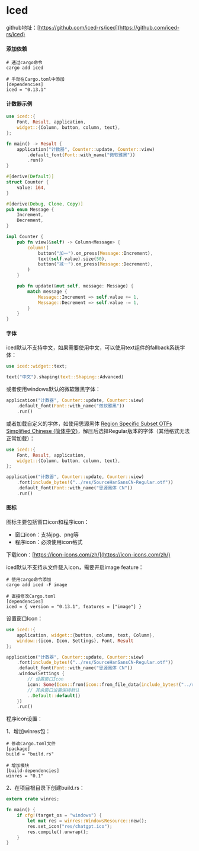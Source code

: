 # Iced

github地址：[https://github.com/iced-rs/iced](https://github.com/iced-rs/iced)

#### 添加依赖

```
# 通过cargo命令
cargo add iced

# 手动在Cargo.toml中添加
[dependencies]
iced = "0.13.1"
```



#### 计数器示例

```rust
use iced::{
    Font, Result, application,
    widget::{Column, button, column, text},
};

fn main() -> Result {
    application("计数器", Counter::update, Counter::view)
        .default_font(Font::with_name("微软雅黑"))
        .run()
}

#[derive(Default)]
struct Counter {
    value: i64,
}

#[derive(Debug, Clone, Copy)]
pub enum Message {
    Increment,
    Decrement,
}

impl Counter {
    pub fn view(&self) -> Column<Message> {
        column!(
            button("加一").on_press(Message::Increment),
            text(self.value).size(50),
            button("减一").on_press(Message::Decrement),
        )
    }

    pub fn update(&mut self, message: Message) {
        match message {
            Message::Increment => self.value += 1,
            Message::Decrement => self.value -= 1,
        }
    }
}
```

#### 字体

iced默认不支持中文，如果需要使用中文，可以使用text组件的fallback系统字体：

```rust
use iced::widget::text;

text("中文").shaping(text::Shaping::Advanced)
```

或者使用windows默认的微软雅黑字体：

```rust
application("计数器", Counter::update, Counter::view)
    .default_font(Font::with_name("微软雅黑"))
    .run()
```

或者加载自定义的字体，如使用思源黑体 [Region Specific Subset OTFs Simplified Chinese (简体中文)](https://github.com/adobe-fonts/source-han-sans/releases/download/2.004R/SourceHanSansCN.zip)，解压后选择Regular版本的字体（其他格式无法正常加载）：

```rust
use iced::{
    Font, Result, application,
    widget::{Column, button, column, text},
};

application("计数器", Counter::update, Counter::view)
    .font(include_bytes!("../res/SourceHanSansCN-Regular.otf"))
    .default_font(Font::with_name("思源黑体 CN"))
    .run()
```

#### 图标

图标主要包括窗口icon和程序icon：

+ 窗口icon：支持jpg、png等
+ 程序icon：必须使用icon格式

下载icon：[https://icon-icons.com/zh/](https://icon-icons.com/zh/)

iced默认不支持从文件载入icon，需要开启image feature：

```
# 使用cargo命令添加
cargo add iced -F image

# 直接修改Cargo.toml
[dependencies]
iced = { version = "0.13.1", features = ["image"] }
```

设置窗口Icon：

```rust
use iced::{
    application, widget::{button, column, text, Column}, 
    window::{icon, Icon, Settings}, Font, Result
};

application("计数器", Counter::update, Counter::view)
    .font(include_bytes!("../res/SourceHanSansCN-Regular.otf"))
    .default_font(Font::with_name("思源黑体 CN"))
    .window(Settings {
        // 设置窗口Icon
        icon: Some(Icon::from(icon::from_file_data(include_bytes!("../res/chatgpt.ico"), None).unwrap())),
        // 其余窗口设置保持默认
        ..Default::default()
    })
    .run()
```

程序icon设置：

1、增加winres包：

```
# 修改Cargo.toml文件
[package]
build = "build.rs"

# 增加模块
[build-dependencies]
winres = "0.1"
```

2、在项目根目录下创建build.rs：

```rust
extern crate winres;

fn main() {
    if cfg!(target_os = "windows") {
        let mut res = winres::WindowsResource::new();
        res.set_icon("res/chatgpt.ico");
        res.compile().unwrap();
    }
}
```

